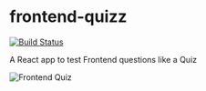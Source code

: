 # frontend-quizz
[![Build Status](https://travis-ci.org/xmartinezpujol/frontend-quizz.svg?branch=master)](https://travis-ci.org/xmartinezpujol/frontend-quizz)

A React app to test Frontend questions like a Quiz

![Frontend Quiz](https://raw.githubusercontent.com/xmartinezpujol/frontend-quizz/master/public/img/quizApp.png)
